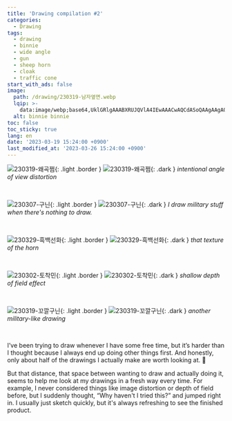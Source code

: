 ```yaml
---
title: 'Drawing compilation #2'
categories:
  - Drawing
tags:
  - drawing
  - binnie
  - wide angle
  - gun
  - sheep horn
  - cloak
  - traffic cone
start_with_ads: false
image:
  path: /drawing/230319-남자옆면.webp
  lqip: >-
    data:image/webp;base64,UklGRlgAAABXRUJQVlA4IEwAAACwAQCdASoQAAgAAgA0JQBOgBh2EShgAP79L/Zddr8IocHoi5zSrcrofTZs+tnZKRzvYrsVlw6ZY7BgVwil9C9Gboi+zO+NlKxGpgAA
  alt: binnie binnie
toc: false
toc_sticky: true
lang: en
date: '2023-03-19 15:24:00 +0900'
last_modified_at: '2023-03-26 15:24:00 +0900'
---
```


![230319-왜곡쩜](/drawing/230319-왜곡쩜.webp){: .light .border }
![230319-왜곡쩜](/drawing/230319-왜곡쩜.webp){: .dark }
_intentional angle of view distortion_

<br>

![230307-구닌](/drawing/230307-구닌.webp){: .light .border }
![230307-구닌](/drawing/230307-구닌.webp){: .dark }
_I draw military stuff when there's nothing to draw._

<br>

![230329-흑백선화](/drawing/230329_흑백선화.webp){: .light .border }
![230329-흑백선화](/drawing/230329_흑백선화.webp){: .dark }
_that texture of the horn_

<br>

![230302-토착민](/drawing/230302-토착민.webp){: .light .border }
![230302-토착민](/drawing/230302-토착민.webp){: .dark }
_shallow depth of field effect_

<br>

![230319-꼬깔구닌](/drawing/230319-꼬깔구닌.webp){: .light .border }
![230319-꼬깔구닌](/drawing/230319-꼬깔구닌.webp){: .dark }
_another military-like drawing_

<br>

I’ve been trying to draw whenever I have some free time, but it’s harder than I thought because I always end up doing other things first. And honestly, only about half of the drawings I actually make are worth looking at. 🥲

But that distance, that space between wanting to draw and actually doing it, seems to help me look at my drawings in a fresh way every time. For example, I never considered things like image distortion or depth of field before, but I suddenly thought, “Why haven't I tried this?” and jumped right in. I usually just sketch quickly, but it's always refreshing to see the finished product.

